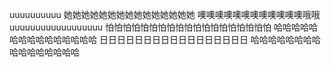 uuuuuuuuuu
她她她她她她她她她她她她她她她
噢噢噢噢噢噢噢噢噢噢噢噢哦哦
uuuuuuuuuuuuuuuuuu
怕怕怕怕怕怕怕怕怕怕怕怕怕怕怕怕怕怕怕
哈哈哈哈哈哈哈哈哈哈哈哈哈哈哈
日日日日日日日日日日日日日日日日日
哈哈哈哈哈哈哈哈哈哈哈哈哈哈哈哈
